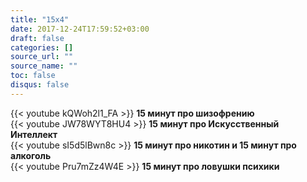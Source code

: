 ```yaml
---
title: "15x4"
date: 2017-12-24T17:59:52+03:00
draft: false
categories: []
source_url: ""
source_name: ""
toc: false
disqus: false
---
```


<div class="row">
  <div class="col-sm-6">
    {{< youtube kQWoh2l1_FA >}}
    <strong>15 минут про шизофрению</strong>
  </div>
  <div class="col-sm-6">
    {{< youtube JW78WYT8HU4 >}}
    <strong>15 минут про Искусственный Интеллект</strong>
  </div>
</div>
<!--more-->
<div class="row">
  <div class="col-sm-6">
    {{< youtube sI5d5lBwn8c >}}
    <strong>15 минут про никотин и 15 минут про алкоголь</strong>
  </div>
  <div class="col-sm-6">
    {{< youtube Pru7mZz4W4E >}}
    <strong>15 минут про ловушки психики</strong>
  </div>
</div>
